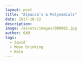 ```yaml
---
layout: post
title: "Alpacca's & Polynomials"
date: 2017-10-22
description: 
image: /assets/images/000002.jpg
author: 6XØ
tags: 
  - Squid
  - Moon Drinking
  - Kale
---
```

